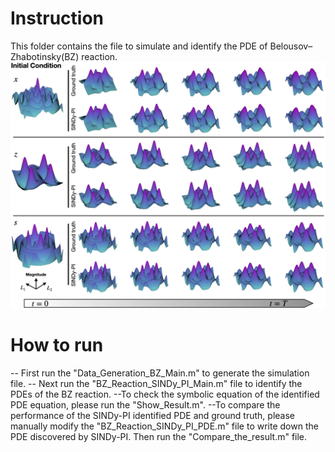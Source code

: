﻿# Instruction

This folder contains the file to simulate and identify the PDE of Belousov–Zhabotinsky(BZ) reaction. 
![](Images/BZ_Reaction.jpg)
# How to run
-- First run the "Data_Generation_BZ_Main.m" to generate the simulation file.
-- Next run the "BZ_Reaction_SINDy_PI_Main.m" file to identify the PDEs of the BZ reaction.
--To check the symbolic equation of the identified PDE equation, please run the "Show_Result.m".
--To compare the performance of the SINDy-PI identified PDE and ground truth, please manually modify the "BZ_Reaction_SINDy_PI_PDE.m" file to write down the PDE discovered by SINDy-PI. Then run the "Compare_the_result.m" file.


